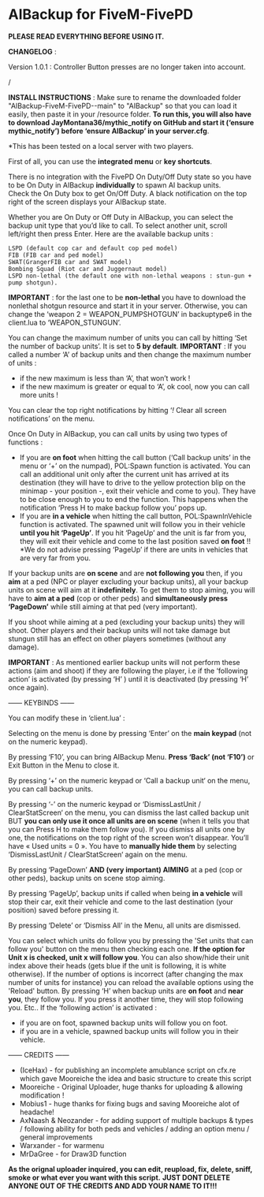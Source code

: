 # AIBackup for FiveM-FivePD
 **PLEASE READ EVERYTHING BEFORE USING IT.**
 
 **CHANGELOG** :
 
Version 1.0.1 : Controller Button presses are no longer taken into account.

/


**INSTALL INSTRUCTIONS** : Make sure to rename the downloaded folder "AIBackup-FiveM-FivePD--main" to "AIBackup" so that you can load it easily, then paste it in your /resource folder. **To run this, you will also have to download JayMontana36/mythic_notify on GitHub and start it (‘ensure mythic_notify’) before ‘ensure AIBackup’ in your server.cfg**. 

*This has been tested on a local server with two players.

First of all, you can use the **integrated menu** or **key shortcuts**.


There is no integration with the FivePD On Duty/Off Duty state so you have to be On Duty in AIBackup **individually** to spawn AI backup units.  
Check the On Duty box to get On/Off Duty. A black notification on the top right of the screen displays your AIBackup state. 


Whether you are On Duty or Off Duty in AIBackup, you can select the backup unit type that you’d like to call. To select another unit, scroll left/right then press Enter. 
Here are the available backup units : 

    LSPD (default cop car and default cop ped model)
    FIB (FIB car and ped model)
    SWAT(GrangerFIB car and SWAT model)
    Bombing Squad (Riot car and Juggernaut model)
    LSPD non-lethal (the default one with non-lethal weapons : stun-gun + pump shotgun). 

**IMPORTANT** : for the last one to be **non-lethal** you have to download the nonlethal shotgun resource and start it in your server. Otherwise, you can change the ‘weapon 2 = WEAPON_PUMPSHOTGUN’ in backuptype6 in the client.lua to ‘WEAPON_STUNGUN’.



You can change the maximum number of units you can call by hitting ‘Set the number of backup units’. It is set to **5 by default**. 
**IMPORTANT** : If you called a number ‘A’ of backup units and then change the maximum number of units :
* if the new maximum is less than ‘A’, that won’t work !
* if the new maximum is greater or equal to ‘A’, ok cool, now you can call more units !


You can clear the top right notifications by hitting ‘*!* Clear all screen notifications’ on the menu.


Once On Duty in AIBackup, you can call units by using two types of functions :
* If you are **on foot** when hitting the call button (‘Call backup units’ in the menu or ‘+’ on the numpad), POL:Spawn function is activated. You can call an additional unit only after the current unit has arrived at its destination (they will have to drive to the yellow protection blip on the minimap - your position -, exit their vehicle and come to you). They have to be close enough to you to end the function. This happens when the notification ‘Press H to make backup follow you’ pops up.
* If you are **in a vehicle** when hitting the call button, POL:SpawnInVehicle function is activated. The spawned unit will follow you in their vehicle **until you hit ‘PageUp’**. If you hit ‘PageUp’ and the unit is far from you, they will exit their vehicle and come to the last position saved **on foot** !! *We do not advise pressing ‘PageUp’ if there are units in vehicles that are very far from you. 


If your backup units are **on scene** and are **not following you** then, if you **aim** at a ped (NPC or player excluding your backup units), all your backup units on scene will aim at it **indefinitely**. To get them to stop aiming, you will have to **aim at a ped** (cop or other peds) and **simultaneously press ‘PageDown’** while still aiming at that ped (very important).

If you shoot while aiming at a ped (excluding your backup units) they will shoot. Other players and their backup units will not take damage but stungun still has an effect on other players sometimes (without any damage).

**IMPORTANT** : As mentioned earlier backup units will not perform these actions (aim and shoot) if they are following the player, i.e if the ‘following action’ is activated (by pressing ‘H’ ) until it is deactivated (by pressing ‘H’ once again).


—— KEYBINDS ——

You can modify these in ‘client.lua’ :

Selecting on the menu is done by pressing ‘Enter’ on the **main keypad** (not on the numeric keypad).

By pressing ‘F10’, you can bring AIBackup Menu. **Press ‘Back’ (not ‘F10’)** or Exit Button in the Menu to close it.

By pressing ‘+’ on the numeric keypad or ‘Call a backup unit‘ on the menu, you can call backup units. 

By pressing ‘-’ on the numeric keypad or ‘DismissLastUnit / ClearStatScreen‘ on the menu, you can dismiss the last called backup unit BUT **you can only use it once all units are on scene** (when it tells you that you can Press H to make them follow you). If you dismiss all units one by one, the notifications on the top right of the screen won’t disappear. You’ll have « Used units = 0 ». You have to **manually hide them** by selecting ‘DismissLastUnit / ClearStatScreen‘ again on the menu.

By pressing ‘PageDown’ **AND (very important) AIMING** at a ped (cop or other peds), backup units on scene stop aiming. 

By pressing ‘PageUp’, backup units if called when being **in a vehicle** will stop their car, exit their vehicle and come to the last destination (your position) saved before pressing it. 

By pressing ‘Delete’ or ‘Dismiss All’ in the Menu, all units are dismissed. 

You can select which units do follow you by pressing the 'Set units that can follow you' button on the menu then checking each one. **If the option for Unit x is checked, unit x will follow you**. You can also show/hide their unit index above their heads (gets blue if the unit is following, it is white otherwise). If the number of options is incorrect (after changing the max number of units for instance) you can reload the available options using the 'Reload' button.
By pressing ‘H’ when backup units are **on foot** and **near you**, they follow you. If you press it another time, they will stop following you. Etc.. If the ‘following action’ is activated :
* if you are on foot, spawned backup units will follow you on foot. 
* if you are in a vehicle, spawned backup units will follow you in their vehicle.


—— CREDITS ——
* (IceHax) - for publishing an incomplete amublance script on cfx.re which gave Mooreiche the idea and basic structure to create this script
* Mooreiche - Original Uploader, huge thanks for uploading & allowing modification !
* Mobius1 - huge thanks for fixing bugs and saving Mooreiche alot of headache!
* AxNaash & Neozander - for adding support of multiple backups & types / following ability for both peds and vehicles / adding an option menu / general improvements
* Warxander - for warmenu
* MrDaGree - for Draw3D function
  
**As the orignal uploader inquired, you can edit, reupload, fix, delete, sniff, smoke or what ever you want with this script.**
   **JUST DONT DELETE ANYONE OUT OF THE CREDITS AND ADD YOUR NAME TO IT!!!**
